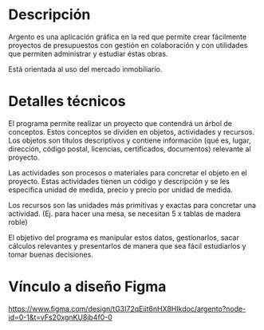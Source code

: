 # Descripción
Argento es una aplicación gráfica en la red que permite crear fácilmente proyectos de presupuestos con gestión en colaboración y con utilidades que permiten administrar y estudiar éstas obras.

Está orientada al uso del mercado inmobiliario.

# Detalles técnicos
El programa permite realizar un proyecto que contendrá un árbol de conceptos. Estos conceptos se dividen en objetos, actividades y recursos. Los objetos son títulos descriptivos y contiene información (qué es, lugar, dirección, código postal, licencias, certificados, documentos) relevante al proyecto.

Las actividades son procesos o materiales para concretar el objeto en el proyecto. Estas actividades tienen un código y descripción y se les especifica unidad de medida, precio y precio por unidad de medida.

Los recursos son las unidades más primitivas y exactas para concretar una actividad. (Ej. para hacer una mesa, se necesitan 5 x tablas de madera roble)

El objetivo del programa es manipular estos datos, gestionarlos, sacar cálculos relevantes y presentarlos de manera que sea fácil estudiarlos y tomar buenas decisiones.

# Vínculo a diseño Figma

https://www.figma.com/design/tG3I72qEiit6nHX8HIkdoc/argento?node-id=0-1&t=vFs20xgnKU8jb4f0-0

